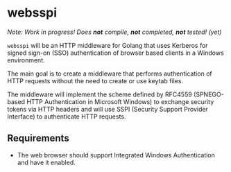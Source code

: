# websspi

*Note: Work in progress! Does **not** compile, **not** completed, **not** tested! (yet)*

`websspi` will be an HTTP middleware for Golang that uses Kerberos for signed sign-on (SSO) authentication of browser based clients in a Windows environment.

The main goal is to create a middleware that performs authentication of HTTP requests without the need to create or use keytab files.

The middleware will implement the scheme defined by RFC4559 (SPNEGO-based HTTP Authentication in Microsoft Windows) to exchange security tokens via HTTP headers and will use SSPI (Security Support Provider Interface) to authenticate HTTP requests.

## Requirements

- The web browser should support Integrated Windows Authentication and have it enabled.

